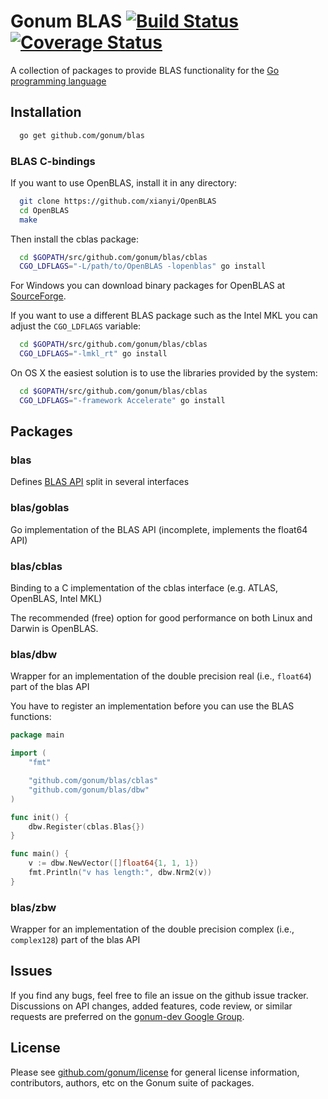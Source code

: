 # Gonum BLAS [![Build Status](https://travis-ci.org/gonum/blas.svg)](https://travis-ci.org/gonum/blas)  [![Coverage Status](https://img.shields.io/coveralls/gonum/blas.svg)](https://coveralls.io/r/gonum/blas)

A collection of packages to provide BLAS functionality for the [Go programming
language](http://golang.org)

## Installation
```sh
  go get github.com/gonum/blas
```

### BLAS C-bindings

If you want to use OpenBLAS, install it in any directory:
```sh
  git clone https://github.com/xianyi/OpenBLAS
  cd OpenBLAS
  make
```

Then install the cblas package:
```sh
  cd $GOPATH/src/github.com/gonum/blas/cblas
  CGO_LDFLAGS="-L/path/to/OpenBLAS -lopenblas" go install 
```

For Windows you can download binary packages for OpenBLAS at
[SourceForge](http://sourceforge.net/projects/openblas/files/).

If you want to use a different BLAS package such as the Intel MKL you can
adjust the `CGO_LDFLAGS` variable:
```sh
  cd $GOPATH/src/github.com/gonum/blas/cblas
  CGO_LDFLAGS="-lmkl_rt" go install
```

On OS X the easiest solution is to use the libraries provided by the system:
```sh
  cd $GOPATH/src/github.com/gonum/blas/cblas
  CGO_LDFLAGS="-framework Accelerate" go install
```

## Packages

### blas

Defines [BLAS API](www.netlib.org/blas/blast-forum/cinterface.pdf) split in several interfaces

### blas/goblas

Go implementation of the BLAS API (incomplete, implements the float64 API)

### blas/cblas

Binding to a C implementation of the cblas interface (e.g. ATLAS, OpenBLAS, Intel MKL)

The recommended (free) option for good performance on both Linux and Darwin is OpenBLAS.

### blas/dbw

Wrapper for an implementation of the double precision real (i.e., `float64`) part
of the blas API

You have to register an implementation before you can use the BLAS functions:

```Go
package main

import (
	"fmt"

	"github.com/gonum/blas/cblas"
	"github.com/gonum/blas/dbw"
)

func init() {
	dbw.Register(cblas.Blas{})
}

func main() {
	v := dbw.NewVector([]float64{1, 1, 1})
	fmt.Println("v has length:", dbw.Nrm2(v))
}
```

### blas/zbw

Wrapper for an implementation of the double precision complex (i.e., `complex128`)
part of the blas API

## Issues

If you find any bugs, feel free to file an issue on the github issue tracker.
Discussions on API changes, added features, code review, or similar requests
are preferred on the [gonum-dev Google Group](https://groups.google.com/forum/#!forum/gonum-dev).

## License

Please see [github.com/gonum/license](https://github.com/gonum/license) for general
license information, contributors, authors, etc on the Gonum suite of packages.
